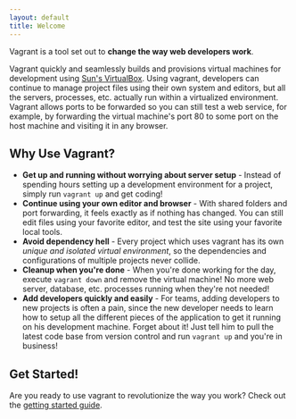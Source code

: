 ```yaml
---
layout: default
title: Welcome
---
```

Vagrant is a tool set out to **change the way web developers work**.

Vagrant quickly and seamlessly builds and provisions virtual machines for
development using [Sun's VirtualBox](http://www.virtualbox.org). Using vagrant,
developers can continue to manage project files using their own system and editors,
but all the servers, processes, etc. actually run within a virtualized environment.
Vagrant allows ports to be forwarded so you can still test a web service, for example,
by forwarding the virtual machine's port 80 to some port on the host machine and
visiting it in any browser.

## Why Use Vagrant?

* **Get up and running without worrying about server setup** - Instead of spending
  hours setting up a development environment for a project, simply run
  `vagrant up` and get coding!
* **Continue using your own editor and browser** - With shared folders and port forwarding,
  it feels exactly as if nothing has changed. You can still edit files using your favorite
  editor, and test the site using your favorite local tools.
* **Avoid dependency hell** - Every project which uses vagrant has its own _unique and isolated virtual environment_,
  so the dependencies and configurations of multiple projects never collide.
* **Cleanup when you're done** - When you're done working for the day, execute
  `vagrant down` and remove the virtual machine! No more web server, database, etc.
  processes running when they're not needed!
* **Add developers quickly and easily** - For teams, adding developers to new projects
  is often a pain, since the new developer needs to learn how to setup all the
  different pieces of the application to get it running on his development machine.
  Forget about it! Just tell him to pull the latest code base from version control
  and run `vagrant up` and you're in business!

## Get Started!

Are you ready to use vagrant to revolutionize the way you work? Check out
the [getting started guide](/docs/getting_started.html).
